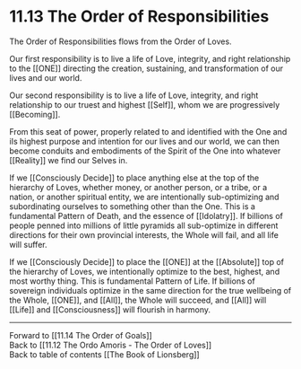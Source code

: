 # 11.13 The Order of Responsibilities

The Order of Responsibilities flows from the Order of Loves. 

Our first responsibility is to live a life of Love, integrity, and right relationship to the [[ONE]] directing the creation, sustaining, and transformation of our lives and our world. 

Our second responsibility is to live a life of Love, integrity, and right relationship to our truest and highest [[Self]], whom we are progressively [[Becoming]]. 

From this seat of power, properly related to and identified with the One and iIs highest purpose and intention for our lives and our world, we can then become conduits and embodiments of the Spirit of the One into whatever [[Reality]] we find our Selves in. 

If we [[Consciously Decide]] to place anything else at the top of the hierarchy of Loves, whether money, or another person, or a tribe, or a nation, or another spiritual entity, we are intentionally sub-optimizing and subordinating ourselves to something other than the One. This is a fundamental Pattern of Death, and the essence of [[Idolatry]]. If billions of people penned into millions of little pyramids all sub-optimize in different directions for their own provincial interests, the Whole will fail, and all life will suffer.

If we [[Consciously Decide]] to place the [[ONE]] at the [[Absolute]] top of the hierarchy of Loves, we intentionally optimize to the best, highest, and most worthy thing. This is fundamental Pattern of Life. If billions of sovereign individuals optimize in the same direction for the true wellbeing of the Whole, [[ONE]], and [[All]], the Whole will succeed, and [[All]] will [[Life]] and [[Consciousness]] will flourish in harmony. 

___

Forward to [[11.14 The Order of Goals]]  
Back to [[11.12 The Ordo Amoris - The Order of Loves]]  
Back to table of contents [[The Book of Lionsberg]]  


